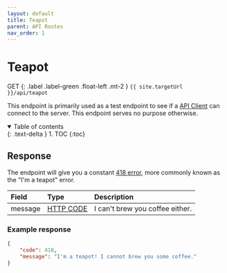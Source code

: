 ```yaml
---
layout: default
title: Teapot
parent: API Routes
nav_order: 1
---
```


# Teapot

GET
{: .label .label-green .float-left .mt-2 }
`{{ site.targetUrl }}/api/teapot`

This endpoint is primarily used as a test endpoint to see if a [API Client](https://en.wikipedia.org/wiki/Postman_(software)) can connect to the server.
This endpoint serves no purpose otherwise.

<details open markdown="block">
  <summary>
    Table of contents
  </summary>
  {: .text-delta }
1. TOC
{:toc}
</details>

## Response

The endpoint will give you a constant [418 error](https://developer.mozilla.org/en-US/docs/Web/HTTP/Status/418), more commonly known as the "I'm a teapot" error.

| Field    | Type                                                                  | Description                     |
|:---------|:----------------------------------------------------------------------|:--------------------------------|
| message  | [HTTP CODE](https://developer.mozilla.org/en-US/docs/Web/HTTP/Status) | I can't brew you coffee either. |

### Example response

```json
{
    "code": 418,
    "message": "I'm a teapot! I cannot brew you some coffee."
}
```
